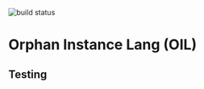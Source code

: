 ![build status](https://github.com/Bliztle/oil/actions/workflows/build.yml/badge.svg)

# Orphan Instance Lang (OIL)

## Testing

